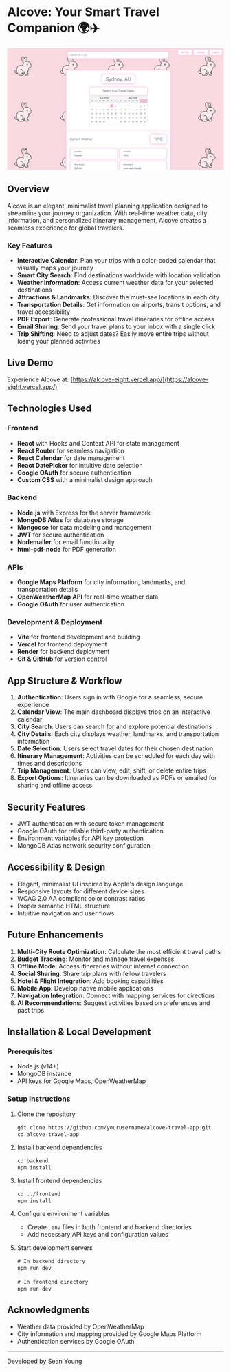 # Alcove: Your Smart Travel Companion 🌍✈️

![Alcove App Screenshot](./alcove.png)

## Overview

Alcove is an elegant, minimalist travel planning application designed to streamline your journey organization. With real-time weather data, city information, and personalized itinerary management, Alcove creates a seamless experience for global travelers.

### Key Features

- **Interactive Calendar**: Plan your trips with a color-coded calendar that visually maps your journey
- **Smart City Search**: Find destinations worldwide with location validation
- **Weather Information**: Access current weather data for your selected destinations
- **Attractions & Landmarks**: Discover the must-see locations in each city
- **Transportation Details**: Get information on airports, transit options, and travel accessibility
- **PDF Export**: Generate professional travel itineraries for offline access
- **Email Sharing**: Send your travel plans to your inbox with a single click
- **Trip Shifting**: Need to adjust dates? Easily move entire trips without losing your planned activities

## Live Demo

Experience Alcove at: [https://alcove-eight.vercel.app/](https://alcove-eight.vercel.app/)

## Technologies Used

### Frontend
- **React** with Hooks and Context API for state management
- **React Router** for seamless navigation
- **React Calendar** for date management
- **React DatePicker** for intuitive date selection
- **Google OAuth** for secure authentication
- **Custom CSS** with a minimalist design approach

### Backend
- **Node.js** with Express for the server framework
- **MongoDB Atlas** for database storage
- **Mongoose** for data modeling and management
- **JWT** for secure authentication
- **Nodemailer** for email functionality
- **html-pdf-node** for PDF generation

### APIs
- **Google Maps Platform** for city information, landmarks, and transportation details
- **OpenWeatherMap API** for real-time weather data
- **Google OAuth** for user authentication

### Development & Deployment
- **Vite** for frontend development and building
- **Vercel** for frontend deployment
- **Render** for backend deployment
- **Git & GitHub** for version control

## App Structure & Workflow

1. **Authentication**: Users sign in with Google for a seamless, secure experience
2. **Calendar View**: The main dashboard displays trips on an interactive calendar
3. **City Search**: Users can search for and explore potential destinations
4. **City Details**: Each city displays weather, landmarks, and transportation information
5. **Date Selection**: Users select travel dates for their chosen destination
6. **Itinerary Management**: Activities can be scheduled for each day with times and descriptions
7. **Trip Management**: Users can view, edit, shift, or delete entire trips
8. **Export Options**: Itineraries can be downloaded as PDFs or emailed for sharing and offline access

## Security Features

- JWT authentication with secure token management
- Google OAuth for reliable third-party authentication
- Environment variables for API key protection
- MongoDB Atlas network security configuration

## Accessibility & Design

- Elegant, minimalist UI inspired by Apple's design language
- Responsive layouts for different device sizes
- WCAG 2.0 AA compliant color contrast ratios
- Proper semantic HTML structure
- Intuitive navigation and user flows

## Future Enhancements

1. **Multi-City Route Optimization**: Calculate the most efficient travel paths
2. **Budget Tracking**: Monitor and manage travel expenses
3. **Offline Mode**: Access itineraries without internet connection
4. **Social Sharing**: Share trip plans with fellow travelers
5. **Hotel & Flight Integration**: Add booking capabilities
6. **Mobile App**: Develop native mobile applications
7. **Navigation Integration**: Connect with mapping services for directions
8. **AI Recommendations**: Suggest activities based on preferences and past trips

## Installation & Local Development

### Prerequisites
- Node.js (v14+)
- MongoDB instance
- API keys for Google Maps, OpenWeatherMap

### Setup Instructions

1. Clone the repository
   ```
   git clone https://github.com/yourusername/alcove-travel-app.git
   cd alcove-travel-app
   ```

2. Install backend dependencies
   ```
   cd backend
   npm install
   ```

3. Install frontend dependencies
   ```
   cd ../frontend
   npm install
   ```

4. Configure environment variables
   - Create `.env` files in both frontend and backend directories
   - Add necessary API keys and configuration values

5. Start development servers
   ```
   # In backend directory
   npm run dev
   
   # In frontend directory
   npm run dev
   ```

## Acknowledgments

- Weather data provided by OpenWeatherMap
- City information and mapping provided by Google Maps Platform
- Authentication services by Google OAuth

---

Developed by Sean Young